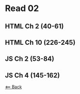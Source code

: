 # Read 02

## HTML Ch 2 (40-61)

## HTML Ch 10 (226-245)

## JS Ch 2 (53-84)

## JS Ch 4 (145-162)

[<== Back](README.md)